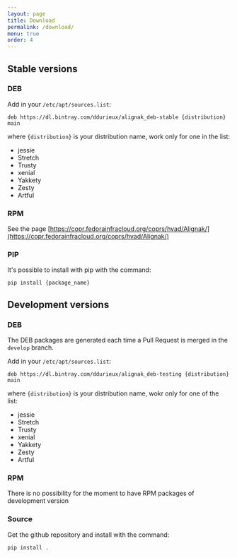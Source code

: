 ```yaml
---
layout: page
title: Download
permalink: /download/
menu: true
order: 4
---
```


## Stable versions

### DEB

Add in your `/etc/apt/sources.list`:

```
deb https://dl.bintray.com/ddurieux/alignak_deb-stable {distribution} main
```
where `{distribution}` is your distribution name, work only for one in the list:

* jessie
* Stretch
* Trusty 
* xenial
* Yakkety
* Zesty
* Artful


### RPM

See the page [https://copr.fedorainfracloud.org/coprs/hvad/Alignak/](https://copr.fedorainfracloud.org/coprs/hvad/Alignak/)

### PIP

It's possible to install with pip with the command:

```
pip install {package_name}
```

## Development versions

### DEB

The DEB packages are generated each time a Pull Request is merged in the `develop` branch.

Add in your `/etc/apt/sources.list`:

```
deb https://dl.bintray.com/ddurieux/alignak_deb-testing {distribution} main
```
where `{distribution}` is your distribution name, wokr only for one of the list:

* jessie
* Stretch
* Trusty 
* xenial
* Yakkety
* Zesty
* Artful


### RPM

There is no possibility for the moment to have RPM packages of development version

### Source

Get the github repository and install with the command:

```
pip install .
```

